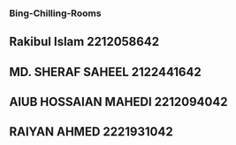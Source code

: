 ### Bing-Chilling-Rooms 

## Rakibul Islam 2212058642
## MD. SHERAF SAHEEL 2122441642
## AIUB HOSSAIAN MAHEDI  2212094042
## RAIYAN AHMED 2221931042
